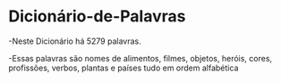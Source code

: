 # Dicionário-de-Palavras
-Neste Dicionário há 5279 palavras.

-Essas palavras são nomes de alimentos, filmes, objetos, heróis, cores, profissões, verbos, plantas e países tudo em ordem alfabética
